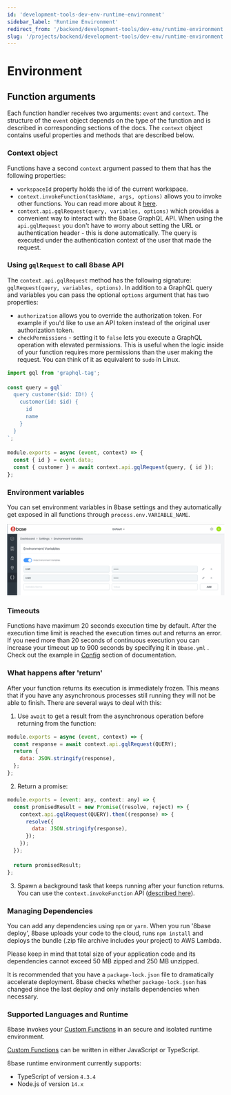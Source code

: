 ```yaml
---
id: 'development-tools-dev-env-runtime-environment'
sidebar_label: 'Runtime Environment'
redirect_from: '/backend/development-tools/dev-env/runtime-environment'
slug: '/projects/backend/development-tools/dev-env/runtime-environment'
---
```


# Environment

## Function arguments

Each function handler receives two arguments: `event` and `context`. The structure of the `event` object depends on the type of the function and is described in corresponding sections of the docs. The `context` object contains useful properties and methods that are described below.

### Context object

Functions have a second `context` argument passed to them that has the following properties:

- `workspaceId` property holds the id of the current workspace.
- `context.invokeFunction(taskName, args, options)` allows you to invoke other functions. You can read more about it [here](/projects/backend/custom-functions).
- `context.api.gqlRequest(query, variables, options)` which provides a convenient way to interact with the 8base GraphQL API. When using the `api.gqlRequest` you don't have to worry about setting the URL or authentication header - this is done automatically. The query is executed under the authentication context of the user that made the request.

### Using `gqlRequest` to call 8base API

The `context.api.gqlRequest` method has the following signature: `gqlRequest(query, variables, options)`. In addition to a GraphQL query and variables you can pass the optional `options` argument that has two properties:

- `authorization` allows you to override the authorization token. For example if you'd like to use an API token instead of the original user authorization token.
- `checkPermissions` - setting it to `false` lets you execute a GraphQL operation with elevated permissions. This is useful when the logic inside of your function requires more permissions than the user making the request. You can think of it as equivalent to `sudo` in Linux.

```javascript
import gql from 'graphql-tag';

const query = gql`
  query customer($id: ID!) {
    customer(id: $id) {
      id
      name
    }
  }
`;

module.exports = async (event, context) => {
  const { id } = event.data;
  const { customer } = await context.api.gqlRequest(query, { id });
};
```

### Environment variables

You can set environment variables in 8base settings and they automatically get exposed in all functions through `process.env.VARIABLE_NAME`.

![Setting environment variables in 8base settings](./_images/8base-env-variables.png)

### Timeouts

Functions have maximum 20 seconds execution time by default. After the execution time limit is reached the execution times out and returns an error. If you need more than 20 seconds of continuous execution you can increase your timeout up to 900 seconds by specifying it in `8base.yml` . Check out the example in [Config](/projects/backend/development-tools/dev-env/8base-yml) section of documentation.

### What happens after 'return'

After your function returns its execution is immediately frozen. This means that if you have any asynchronous processes still running they will not be able to finish. There are several ways to deal with this:

1. Use `await` to get a result from the asynchronous operation before returning from the function:

```javascript
module.exports = async (event, context) => {
  const response = await context.api.gqlRequest(QUERY);
  return {
    data: JSON.stringify(response),
  };
};
```

2. Return a promise:

```javascript
module.exports = (event: any, context: any) => {
  const promisedResult = new Promise((resolve, reject) => {
    context.api.gqlRequest(QUERY).then((response) => {
      resolve({
        data: JSON.stringify(response),
      });
    });
  });

  return promisedResult;
};
```

3. Spawn a background task that keeps running after your function returns. You can use the `context.invokeFunction` API ([described here](/projects/backend/custom-functions/tasks)).

### Managing Dependencies

You can add any dependencies using `npm` or `yarn`. When you run '8base deploy', 8base uploads your code to the cloud, runs `npm install` and deploys the bundle (.zip file archive includes your project) to AWS Lambda.

Please keep in mind that total size of your application code and its dependencies cannot exceed 50 MB zipped and 250 MB unzipped.

It is recommended that you have a `package-lock.json` file to dramatically accelerate deployment. 8base checks whether `package-lock.json` has changed since the last deploy and only installs dependencies when necessary.

### Supported Languages and Runtime

8base invokes your [Custom Functions](/projects/backend/custom-functions/) in an secure and isolated runtime environment.

[Custom Functions](/projects/backend/custom-functions/) can be written in either JavaScript or TypeScript.

8base runtime environment currently supports:

- TypeScript of version `4.3.4`
- Node.js of version `14.x`
